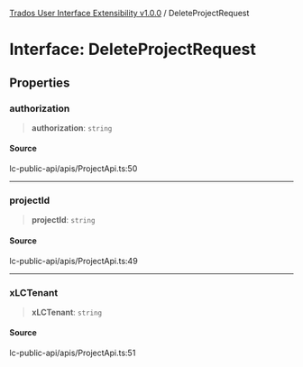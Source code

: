[Trados User Interface Extensibility v1.0.0](../wiki/globals) / DeleteProjectRequest

# Interface: DeleteProjectRequest

## Properties

### authorization

> **authorization**: `string`

#### Source

lc-public-api/apis/ProjectApi.ts:50

***

### projectId

> **projectId**: `string`

#### Source

lc-public-api/apis/ProjectApi.ts:49

***

### xLCTenant

> **xLCTenant**: `string`

#### Source

lc-public-api/apis/ProjectApi.ts:51
